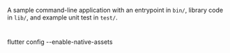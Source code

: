 A sample command-line application with an entrypoint in `bin/`, library code
in `lib/`, and example unit test in `test/`.

# 
flutter config --enable-native-assets